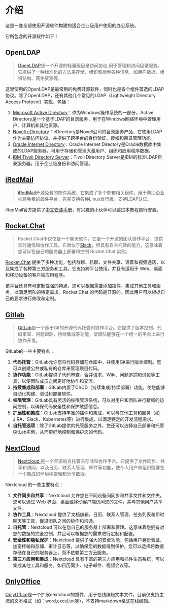 # 介绍

这是一套全部使用开源软件构建的适合企业级用户使用的办公系统。

它所包含的开源软件如下：

## OpenLDAP

> [OpenLDAP](https://www.openldap.org/)是一个开源的轻量级目录访问协议,用于管理和访问目录服务。它提供了一种标准化的方法来存储、组织和检索各种信息，如用户数据、组织结构、网络资源等。

这里使用的OpenLDAP是最常用的免费开源软件，同时也是各个组件首选的LDAP协议。除了OpenLDAP，还有其他几个常见的LDAP（Lightweight Directory Access Protocol）实现，包括：

1. [Microsoft Active Directory](https://learn.microsoft.com/en-us/windows-server/identity/ad-ds/get-started/virtual-dc/active-directory-domain-services-overview)：作为Windows操作系统的一部分，Active Directory是一个基于LDAP的目录服务，用于在Windows网络环境中管理用户、计算机和其他资源。
2. [Novell eDirectory](https://www.microfocus.com/)：eDirectory是Novell公司的目录服务产品，它使用LDAP作为主要访问协议，并提供了跨平台的身份验证、授权和目录管理功能。
3. [Oracle Internet Directory](https://www.oracle.com/middleware/technologies/internet-directory.html)：Oracle Internet Directory是Oracle数据库中集成的LDAP服务器，可用于存储和管理大量用户、组织和应用程序数据。
4. [IBM Tivoli Directory Server](https://www.ibm.com/docs/en/sdse/6.3.0?topic=server-quick-start-guide)：Tivoli Directory Server是IBM的标准LDAP目录服务器，用于企业级身份和访问管理。

## [iRedMail](broken-reference)

> [iRedMail](https://www.iredmail.org/)开源免费的邮件系统，它集成了多个邮箱相关组件，用于帮助企业构建免费的邮件平台，完美支持各种Linux发行版，支持LDAP认证。

iRedMail官方提供了[中文安装手册](https://docs.iredmail.org/index.html)，有兴趣的小伙伴可以跳过本教程自行安装。

## [Rocket.Chat](broken-reference)

> Rocket.Chat不仅仅是一个聊天软件，它是一个开源的团队协作平台，提供实时通信和协作工具。它类似于[Slack](https://slack.com/intl/zh-cn/)，但具有自主托管的能力，这意味着您可以在自己的服务器上部署和控制 Rocket.Chat 实例。

[Rocket.Chat](https://www.rocket.chat/) 提供了多种功能，包括群聊、私聊、文件共享、语音和视频通话，以及集成了各种第三方服务和工具。它支持跨平台使用，并且有适用于 Web、桌面和移动设备的客户端应用程序。

该平台还具有可定制性强的特点，您可以根据需要添加插件、集成其他工具和服务，以满足团队的特定需求。Rocket.Chat 的代码是开源的，因此用户可以根据自己的要求进行修改和定制。

## [Gitlab](broken-reference)

> [GitLab](https://about.gitlab.com/)是一个基于Git的开源代码托管和协作平台。它提供了版本控制、代码审查、问题跟踪、持续集成等功能，使团队能够在一个统一的平台上进行协作开发。

GitLab的一些主要特点：

1. **代码托管**：GitLab允许您将代码存储在仓库中，并使用Git进行版本控制。您可以创建公共或私有的仓库来管理项目代码。
2. **协作功能**：GitLab提供了代码审查、合并请求、Wiki、问题追踪和讨论等工具，以便团队成员之间更好地协作和交流。
3. **持续集成和部署**：GitLab内置了CI/CD（持续集成/持续部署）功能，使您能够自动化构建、测试和部署软件。
4. **权限管理**：GitLab具有灵活的权限管理系统，可以对用户和团队进行精细的访问控制，以确保代码安全性和保护敏感信息。
5. **扩展性和集成**：GitLab支持丰富的插件和集成，可以与其他工具和服务（如JIRA、Slack、Kubernetes等）进行集成，以满足特定的开发流程需求。
6. **自托管选项**：除了GitLab提供的托管服务之外，您还可以选择自己部署和托管GitLab实例，从而更好地控制和保护您的代码。

## [NextCloud](broken-reference)

> [Nextcloud ](https://nextcloud.com/)是一个开源的自托管云存储和协作平台。它提供了文件同步、共享和访问，以及日历、联系人管理、邮件等功能，使个人用户和组织能够在一个集成的环境中管理和分享数据。

Nextcloud 的一些主要特点：

1. **文件同步和共享**：Nextcloud 允许您在不同设备间同步和共享文件和文件夹。您可以通过 Web 界面、桌面或移动客户端访问您的文件，并与其他用户共享文件。
2. **协作工具**：Nextcloud 提供了文档编辑、日历、联系人管理、任务列表和即时聊天等工具，促进团队之间的协作和沟通。
3. **自托管**：Nextcloud 可以在您自己的服务器上部署和管理。这意味着您拥有对您的数据的完全控制，并且可以根据您的需求进行定制和配置。
4. **安全性和隐私保护**：Nextcloud 提供了强大的安全功能，包括用户身份验证、加密传输和存储、审计日志等，以确保您的数据得到保护。您可以选择将数据存储在自己的服务器上，而不依赖第三方云服务。
5. **第三方应用和集成**：Nextcloud 具有丰富的第三方应用和插件生态系统，可以集成其他工具和服务，如日历同步、电子邮件、视频会议等。

## [OnlyOffice](broken-reference)

[OnlyOffice](https://www.onlyoffice.com/)是一个扩展nextcloud的插件，用于在线编辑文本文件，目前仅支持主流的文本格式（如：word,excel,txt等），不支持markdown格式在线编辑。

